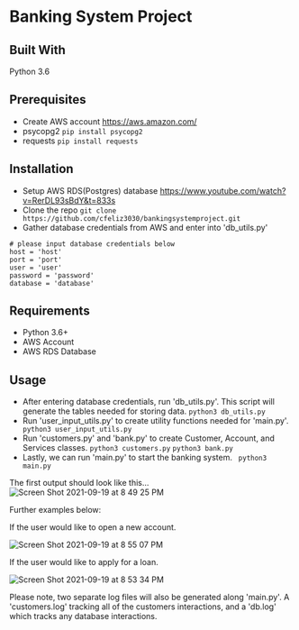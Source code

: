# Banking System Project


## Built With
Python 3.6

## Prerequisites
* Create AWS account
https://aws.amazon.com/
* psycopg2
```pip install psycopg2```
* requests
```pip install requests```

## Installation
* Setup AWS RDS(Postgres) database
https://www.youtube.com/watch?v=RerDL93sBdY&t=833s
* Clone the repo
``` git clone https://github.com/cfeliz3030/bankingsystemproject.git ```
* Gather database credentials from AWS and enter into 'db_utils.py'
```
# please input database credentials below 
host = 'host' 
port = 'port'
user = 'user'
password = 'password'
database = 'database' 
```

## Requirements
* Python 3.6+
* AWS Account
* AWS RDS Database

## Usage
* After entering database credentials, run 'db_utils.py'. This script will generate the tables needed for storing data.
``` python3 db_utils.py ```
* Run 'user_input_utils.py' to create utility functions needed for 'main.py'.
``` python3 user_input_utils.py```
* Run 'customers.py' and 'bank.py' to create Customer, Account, and Services classes.
``` python3 customers.py ```
``` python3 bank.py ```
* Lastly, we can run 'main.py' to start the banking system.
``` python3 main.py```

The first output should look like this...
![Screen Shot 2021-09-19 at 8 49 25 PM](https://user-images.githubusercontent.com/60493376/133962525-bd1b26c6-73aa-4665-a362-cce7c108d09e.png)

Further examples below:

If the user would like to open a new account.

![Screen Shot 2021-09-19 at 8 55 07 PM](https://user-images.githubusercontent.com/60493376/133962664-8aeffb13-77f5-4dc1-a4d4-2fe6128eabd5.png)

If the user would like to apply for a loan.

![Screen Shot 2021-09-19 at 8 53 34 PM](https://user-images.githubusercontent.com/60493376/133962727-ec71d3a1-2cc1-4d3e-a5a0-fba5a09a70cb.png)

Please note, two separate log files will also be generated along 'main.py'. A 'customers.log' tracking all of the customers interactions, and a 'db.log' which tracks any database interactions.

